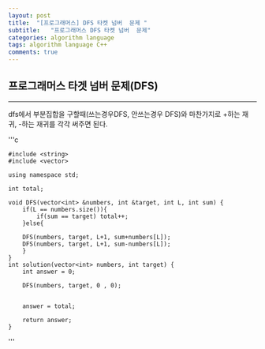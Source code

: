 ```yaml
---
layout: post
title:  "[프로그래머스] DFS 타켓 넘버  문제 "
subtitle:   "프로그래머스 DFS 타켓 넘버  문제"
categories: algorithm language
tags: algorithm language C++ 
comments: true
---
```



## 프로그래머스 타겟 넘버 문제(DFS)
---
dfs에서 부분집합을 구할때(쓰는경우DFS, 안쓰는경우 DFS)와 마찬가지로 +하는 재귀, -하는 재귀를 각각 써주면 된다.

'''c

	#include <string>
	#include <vector>

	using namespace std;
	
	int total;
	
	void DFS(vector<int> &numbers, int &target, int L, int sum) {
	    if(L == numbers.size()){
	        if(sum == target) total++;
	    }else{
	
	    DFS(numbers, target, L+1, sum+numbers[L]);
	    DFS(numbers, target, L+1, sum-numbers[L]);
	    }
	}
	int solution(vector<int> numbers, int target) {
	    int answer = 0;
	
	    DFS(numbers, target, 0 , 0);
	    
	
	    answer = total;
	
	    return answer;
	}

'''




